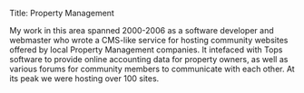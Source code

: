 Title: Property Management

My work in this area spanned 2000-2006 as a software developer and webmaster who
wrote a CMS-like service for hosting community websites offered by local Property
Management companies.  It intefaced with Tops software to provide online accounting
data for property owners, as well as various forums for community members to communicate
with each other.  At its peak we were hosting over 100 sites.
